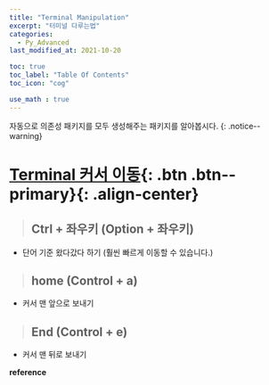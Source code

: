 ```yaml
---
title: "Terminal Manipulation"
excerpt: "터미널 다루는법"
categories:
  - Py_Advanced
last_modified_at: 2021-10-20

toc: true
toc_label: "Table Of Contents"
toc_icon: "cog"

use_math : true
---
```


 자동으로 의존성 패키지를 모두 생성해주는 패키지를 알아봅시다. 
{: .notice--warning}

# [Terminal 커서 이동](#link){: .btn .btn--primary}{: .align-center}

> ## Ctrl + 좌우키 (Option + 좌우키)

- 단어 기준 왔다갔다 하기 (훨씬 빠르게  이동할 수 있습니다.)

> ## home (Control + a)

- 커서 맨 앞으로 보내기 

> ## End (Control + e)

- 커서 맨 뒤로 보내기



**reference**


